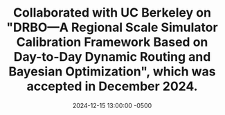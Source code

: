 ---
title: >-
    Collaborated with UC Berkeley on <strong>"DRBO—A Regional Scale Simulator Calibration Framework Based on Day-to-Day Dynamic Routing and Bayesian Optimization"</strong>, which was accepted in <strong>December 2024</strong>.
date: 2024-12-15 13:00:00 -0500
---